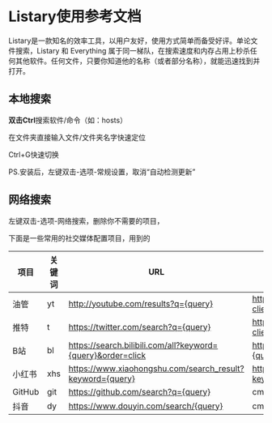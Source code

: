 # Listary使用参考文档

Listary是一款知名的效率工具，以用户友好，使用方式简单而备受好评。单论文件搜索，Listary 和 Everything 属于同一梯队，在搜索速度和内存占用上秒杀任何其他软件。任何文件，只要你知道他的名称（或者部分名称），就能迅速找到并打开。

## 本地搜索

**双击Ctrl**搜索软件/命令（如：hosts）

在文件夹直接输入文件/文件夹名字快速定位

Ctrl+G快速切换

PS.安装后，左键双击-选项-常规设置，取消“自动检测更新”

## 网络搜索

左键双击-选项-网络搜索，删除你不需要的项目，

下面是一些常用的社交媒体配置项目，用到的

| 项目   | 关键词  | URL                                                         | Custom                                                       |
| ------ | ------ | ----------------------------------------------------------- | ------------------------------------------------------------ |
| 油管   | yt       | http://youtube.com/results?q={query}                        | http://suggestqueries.google.com/complete/search?client=youtube&ds=yt&client=firefox&q={query} |
| 推特   | t      | https://twitter.com/search?q={query}                        | http://suggestqueries.google.com/complete/search?client=witter&ds=yt&client=firefox&q={query} |
| B站    | bl     | https://search.bilibili.com/all?keyword={query}&order=click | https://search.bilibili.com/all?keyword={query}&tids=36      |
| 小红书 | xhs    | https://www.xiaohongshu.com/search_result?keyword={query}   | https://www.xiaohongshu.com/search_result?keyword={query}    |
| GitHub | git    | https://github.com/search?q={query}                         | cmd /k gh {query}                                            |
| 抖音   | dy     | https://www.douyin.com/search/{query}                       | cmd /k tt {query}                                            |




